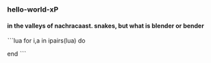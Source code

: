 ### hello-world-xP

#### in the valleys of nachracaast. snakes, but what is blender or bender

ˋˋˋlua
for i,a in ipairs(lua) do
	
end
ˋˋˋ

